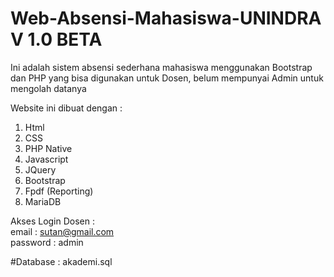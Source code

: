 # Web-Absensi-Mahasiswa-UNINDRA V 1.0 BETA
Ini adalah sistem absensi sederhana mahasiswa menggunakan Bootstrap dan PHP yang  bisa digunakan untuk Dosen, belum mempunyai Admin untuk mengolah datanya

Website ini dibuat dengan : <br>
1. Html
2. CSS
3. PHP Native
4. Javascript
5. JQuery
6. Bootstrap
7. Fpdf (Reporting)
8. MariaDB

Akses Login Dosen :<br>
email : sutan@gmail.com <br>
password : admin

#Database : 
akademi.sql

